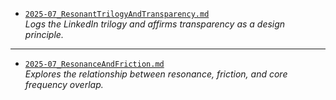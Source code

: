 - [`2025-07_ResonantTrilogyAndTransparency.md`](2025-07_ResonantTrilogyAndTransparency.md)  
  _Logs the LinkedIn trilogy and affirms transparency as a design principle._


---

- [`2025-07_ResonanceAndFriction.md`](2025-07_ResonanceAndFriction.md)  
  _Explores the relationship between resonance, friction, and core frequency overlap._
